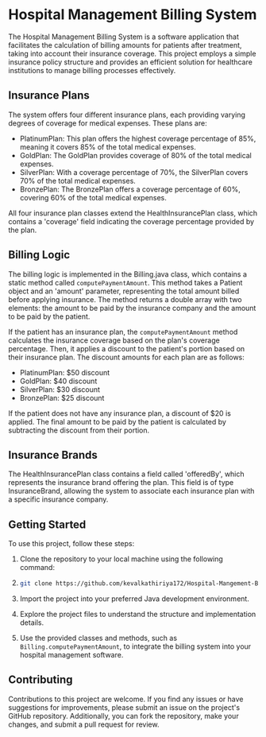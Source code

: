 # Hospital Management Billing System

The Hospital Management Billing System is a software application that facilitates the calculation of billing amounts for patients after treatment, taking into account their insurance coverage. This project employs a simple insurance policy structure and provides an efficient solution for healthcare institutions to manage billing processes effectively.

## Insurance Plans

The system offers four different insurance plans, each providing varying degrees of coverage for medical expenses. These plans are:

- PlatinumPlan: This plan offers the highest coverage percentage of 85%, meaning it covers 85% of the total medical expenses.
- GoldPlan: The GoldPlan provides coverage of 80% of the total medical expenses.
- SilverPlan: With a coverage percentage of 70%, the SilverPlan covers 70% of the total medical expenses.
- BronzePlan: The BronzePlan offers a coverage percentage of 60%, covering 60% of the total medical expenses.

All four insurance plan classes extend the HealthInsurancePlan class, which contains a 'coverage' field indicating the coverage percentage provided by the plan.

## Billing Logic

The billing logic is implemented in the Billing.java class, which contains a static method called `computePaymentAmount`. This method takes a Patient object and an 'amount' parameter, representing the total amount billed before applying insurance. The method returns a double array with two elements: the amount to be paid by the insurance company and the amount to be paid by the patient.

If the patient has an insurance plan, the `computePaymentAmount` method calculates the insurance coverage based on the plan's coverage percentage. Then, it applies a discount to the patient's portion based on their insurance plan. The discount amounts for each plan are as follows:

- PlatinumPlan: $50 discount
- GoldPlan: $40 discount
- SilverPlan: $30 discount
- BronzePlan: $25 discount

If the patient does not have any insurance plan, a discount of $20 is applied. The final amount to be paid by the patient is calculated by subtracting the discount from their portion.

## Insurance Brands

The HealthInsurancePlan class contains a field called 'offeredBy', which represents the insurance brand offering the plan. This field is of type InsuranceBrand, allowing the system to associate each insurance plan with a specific insurance company.

## Getting Started

To use this project, follow these steps:

1. Clone the repository to your local machine using the following command:
2. ```bash
   git clone https://github.com/kevalkathiriya172/Hospital-Mangement-Billing-System.git
   ```

2. Import the project into your preferred Java development environment.

3. Explore the project files to understand the structure and implementation details.

4. Use the provided classes and methods, such as `Billing.computePaymentAmount`, to integrate the billing system into your hospital management software.

## Contributing

Contributions to this project are welcome. If you find any issues or have suggestions for improvements, please submit an issue on the project's GitHub repository. Additionally, you can fork the repository, make your changes, and submit a pull request for review.



